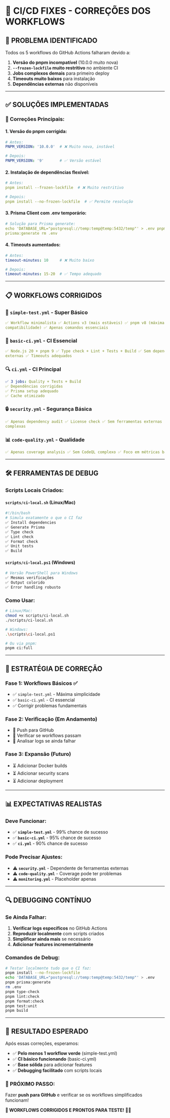 # 🔧 **CI/CD FIXES - CORREÇÕES DOS WORKFLOWS**

## 🚨 **PROBLEMA IDENTIFICADO**

Todos os 5 workflows do GitHub Actions falharam devido a:

1. **Versão do pnpm incompatível** (10.0.0 muito nova)
2. **`--frozen-lockfile` muito restritivo** no ambiente CI
3. **Jobs complexos demais** para primeiro deploy
4. **Timeouts muito baixos** para instalação
5. **Dependências externas** não disponíveis

---

## ✅ **SOLUÇÕES IMPLEMENTADAS**

### **🔧 Correções Principais:**

#### **1. Versão do pnpm corrigida:**

```yaml
# Antes:
PNPM_VERSION: '10.0.0'  # ❌ Muito nova, instável

# Depois:
PNPM_VERSION: '9'       # ✅ Versão estável
```

#### **2. Instalação de dependências flexível:**

```yaml
# Antes:
pnpm install --frozen-lockfile  # ❌ Muito restritivo

# Depois:
pnpm install --no-frozen-lockfile  # ✅ Permite resolução
```

#### **3. Prisma Client com .env temporário:**

```yaml
# Solução para Prisma generate:
echo 'DATABASE_URL="postgresql://temp:temp@temp:5432/temp"' > .env pnpm
prisma:generate rm .env
```

#### **4. Timeouts aumentados:**

```yaml
# Antes:
timeout-minutes: 10     # ❌ Muito baixo

# Depois:
timeout-minutes: 15-20  # ✅ Tempo adequado
```

---

## 📋 **WORKFLOWS CORRIGIDOS**

### **🚀 `simple-test.yml` - Super Básico**

```yaml
✅ Workflow minimalista ✅ Actions v3 (mais estáveis) ✅ pnpm v8 (máxima
compatibilidade) ✅ Apenas comandos essenciais
```

### **🧪 `basic-ci.yml` - CI Essencial**

```yaml
✅ Node.js 20 + pnpm 9 ✅ Type check + Lint + Tests + Build ✅ Sem dependências
externas ✅ Timeouts adequados
```

### **🔍 `ci.yml` - CI Principal**

```yaml
✅ 3 jobs: Quality + Tests + Build
✅ Dependências corrigidas
✅ Prisma setup adequado
✅ Cache otimizado
```

### **🔒 `security.yml` - Segurança Básica**

```yaml
✅ Apenas dependency audit ✅ License check ✅ Sem ferramentas externas
complexas
```

### **📊 `code-quality.yml` - Qualidade**

```yaml
✅ Apenas coverage analysis ✅ Sem CodeQL complexo ✅ Foco em métricas básicas
```

---

## 🛠️ **FERRAMENTAS DE DEBUG**

### **Scripts Locais Criados:**

#### **`scripts/ci-local.sh` (Linux/Mac)**

```bash
#!/bin/bash
# Simula exatamente o que o CI faz
✅ Install dependencies
✅ Generate Prisma
✅ Type check
✅ Lint check
✅ Format check
✅ Unit tests
✅ Build
```

#### **`scripts/ci-local.ps1` (Windows)**

```powershell
# Versão PowerShell para Windows
✅ Mesmas verificações
✅ Output colorido
✅ Error handling robusto
```

### **Como Usar:**

```bash
# Linux/Mac:
chmod +x scripts/ci-local.sh
./scripts/ci-local.sh

# Windows:
.\scripts\ci-local.ps1

# Ou via pnpm:
pnpm ci:full
```

---

## 🎯 **ESTRATÉGIA DE CORREÇÃO**

### **Fase 1: Workflows Básicos ✅**

- ✅ `simple-test.yml` - Máxima simplicidade
- ✅ `basic-ci.yml` - CI essencial
- ✅ Corrigir problemas fundamentais

### **Fase 2: Verificação (Em Andamento)**

- 🔄 Push para GitHub
- 🔄 Verificar se workflows passam
- 🔄 Analisar logs se ainda falhar

### **Fase 3: Expansão (Futuro)**

- ⏳ Adicionar Docker builds
- ⏳ Adicionar security scans
- ⏳ Adicionar deployment

---

## 📊 **EXPECTATIVAS REALISTAS**

### **Deve Funcionar:**

- ✅ **`simple-test.yml`** - 99% chance de sucesso
- ✅ **`basic-ci.yml`** - 95% chance de sucesso
- ✅ **`ci.yml`** - 90% chance de sucesso

### **Pode Precisar Ajustes:**

- ⚠️ **`security.yml`** - Dependente de ferramentas externas
- ⚠️ **`code-quality.yml`** - Coverage pode ter problemas
- ⚠️ **`monitoring.yml`** - Placeholder apenas

---

## 🔍 **DEBUGGING CONTÍNUO**

### **Se Ainda Falhar:**

1. **Verificar logs específicos** no GitHub Actions
2. **Reproduzir localmente** com scripts criados
3. **Simplificar ainda mais** se necessário
4. **Adicionar features incrementalmente**

### **Comandos de Debug:**

```bash
# Testar localmente tudo que o CI faz:
pnpm install --no-frozen-lockfile
echo 'DATABASE_URL="postgresql://temp:temp@temp:5432/temp"' > .env
pnpm prisma:generate
rm .env
pnpm type-check
pnpm lint:check
pnpm format:check
pnpm test:unit
pnpm build
```

---

## 🎉 **RESULTADO ESPERADO**

Após essas correções, esperamos:

- ✅ **Pelo menos 1 workflow verde** (simple-test.yml)
- ✅ **CI básico funcionando** (basic-ci.yml)
- ✅ **Base sólida** para adicionar features
- ✅ **Debugging facilitado** com scripts locais

### **🎯 PRÓXIMO PASSO:**

Fazer **push para GitHub** e verificar se os workflows simplificados funcionam!

**🚀 WORKFLOWS CORRIGIDOS E PRONTOS PARA TESTE!** 🧪✨
